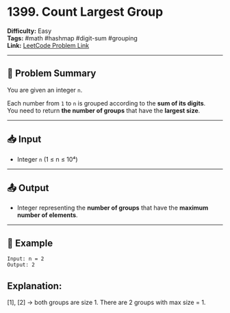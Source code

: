 # 1399. Count Largest Group

**Difficulty:** Easy  
**Tags:** #math #hashmap #digit-sum #grouping  
**Link:** [LeetCode Problem Link](https://leetcode.com/problems/count-largest-group/)

---

## 🧠 Problem Summary

You are given an integer `n`.

Each number from `1` to `n` is grouped according to the **sum of its digits**.  
You need to return **the number of groups** that have the **largest size**.

---

## 📥 Input

- Integer `n` (1 ≤ n ≤ 10⁴)

---

## 📤 Output

- Integer representing the **number of groups** that have the **maximum number of elements**.

---

## 🧩 Example 
```
Input: n = 2
Output: 2
```
## Explanation:

[1], [2] → both groups are size 1. There are 2 groups with max size = 1.
